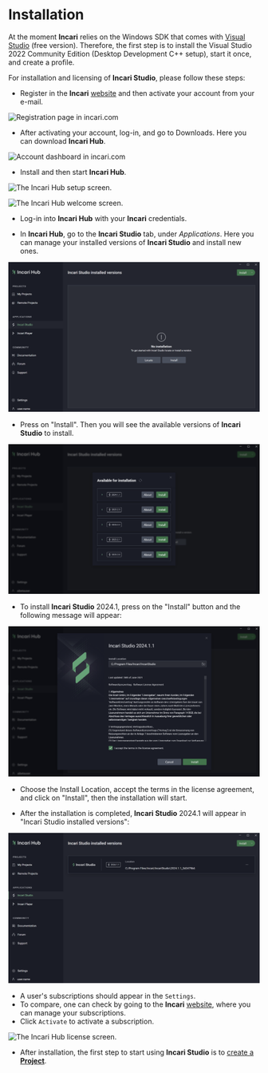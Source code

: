 # Installation

At the moment **Incari** relies on the Windows SDK that comes with [Visual Studio](https://visualstudio.microsoft.com/downloads/) (free version).
Therefore, the first step is to install the Visual Studio 2022 Community Edition (Desktop Development C++ setup), start it once, and create a profile.

For installation and licensing of **Incari Studio**, please follow these steps:

* Register in the **Incari** [website](https://www.incari.com/my-account/) and then activate your account from your e-mail.

![Registration page in incari.com](../.gitbook/assets/website-register2.png)

* After activating your account, log-in, and go to Downloads. Here you can download **Incari Hub**.

![Account dashboard in incari.com](../.gitbook/assets/website-dashboard.png)

* Install and then start **Incari Hub**. 

![The Incari Hub setup screen.](../.gitbook/assets/installationguide2.png)

![The Incari Hub welcome screen.](../.gitbook/assets/installationguide3.png)

* Log-in into **Incari Hub** with your **Incari** credentials.

* In **Incari Hub**, go to the **Incari Studio** tab, under _Applications_. Here you can manage your installed versions of **Incari Studio** and install new ones.

![Incari Hub with no version of Incari Studio installed.](../.gitbook/assets/installationguide520241.png)

* Press on "Install". Then you will see the available versions of **Incari Studio** to install.

![Incari Studio versions available for installation.](../.gitbook/assets/installationguide620241.png)

* To install **Incari Studio** 2024.1, press on the "Install" button and the following message will appear:

![Install location and terms in the license agreement.](../.gitbook/assets/installationguide720241.png)

* Choose the Install Location, accept the terms in the license agreement, and click on "Install", then the installation will start.

* After the installation is completed, **Incari Studio** 2024.1 will appear in "Incari Studio installed versions":

![Incari Hub with Incari Studio 2024.1 installed.](../.gitbook/assets/installationguide820241.png)

<!-- * After the download is finished, the install window for **Incari Studio** 2022.1 will open. Click "Next" to proceed and go through the installation process.

![The Incari Studio setup welcome screen.](../.gitbook/assets/incaristudio20221_installer.png) -->

*  A user's subscriptions should appear in the `Settings`. 
*  To compare, one can check by going to the **Incari** [website](https://www.incari.com/my-account/), where you can manage your subscriptions.
*  Click `Activate` to activate a subscription.

![The Incari Hub license screen.](../.gitbook/assets/incarihub20232activate.png)

* After installation, the first step to start using **Incari Studio** is to [create a **Project**](first-steps/creating-a-project.md).













